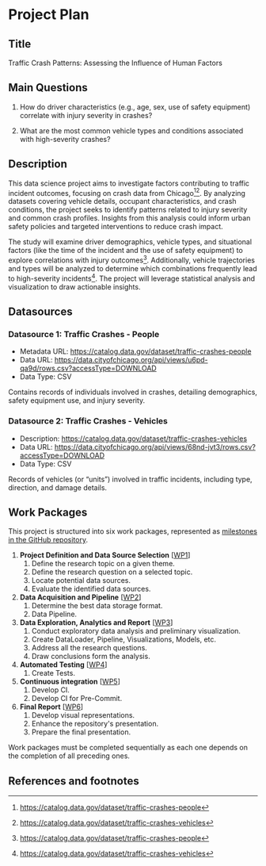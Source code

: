 # Project Plan

## Title

Traffic Crash Patterns: Assessing the Influence of Human Factors

## Main Questions

1. How do driver characteristics (e.g., age, sex, use of safety equipment) correlate with injury severity in crashes?

2. What are the most common vehicle types and conditions associated with high-severity crashes?

## Description

This data science project aims to investigate factors contributing to traffic incident outcomes, focusing on crash data from Chicago[^r1][^r2]. By analyzing datasets covering vehicle details, occupant characteristics, and crash conditions, the project seeks to identify patterns related to injury severity and common crash profiles. Insights from this analysis could inform urban safety policies and targeted interventions to reduce crash impact.

The study will examine driver demographics, vehicle types, and situational factors (like the time of the incident and the use of safety equipment) to explore correlations with injury outcomes[^r1]. Additionally, vehicle trajectories and types will be analyzed to determine which combinations frequently lead to high-severity incidents[^r2]. The project will leverage statistical analysis and visualization to draw actionable insights.

## Datasources

### Datasource 1: Traffic Crashes - People

* Metadata URL: https://catalog.data.gov/dataset/traffic-crashes-people 
* Data URL: https://data.cityofchicago.org/api/views/u6pd-qa9d/rows.csv?accessType=DOWNLOAD
* Data Type: CSV

Contains records of individuals involved in crashes, detailing demographics, safety equipment use, and injury severity.

### Datasource 2: Traffic Crashes - Vehicles

* Description: https://catalog.data.gov/dataset/traffic-crashes-vehicles
* Data URL: https://data.cityofchicago.org/api/views/68nd-jvt3/rows.csv?accessType=DOWNLOAD
* Data Type: CSV

Records of vehicles (or “units”) involved in traffic incidents, including type, direction, and damage details.

## Work Packages
This project is structured into six work packages, represented as [milestones in the GitHub repository](https://github.com/asheerali/advance_data_engineering/milestones?with_issues=no).

1. **Project Definition and Data Source Selection** [[WP1](https://github.com/asheerali/advance_data_engineering/milestone/1)]
    1. Define the research topic on a given theme.
    2. Define the research question on a selected topic.
    3. Locate potential data sources.
    4. Evaluate the identified data sources.
2. **Data Acquisition and Pipeline** [[WP2](https://github.com/asheerali/advance_data_engineering/milestone/2)]
    1. Determine the best data storage format.
    3. Data Pipeline.
3. **Data Exploration, Analytics and Report** [[WP3](https://github.com/asheerali/advance_data_engineering/milestone/3)]
    1. Conduct exploratory data analysis and preliminary visualization.
    2. Create DataLoader, Pipeline, Visualizations, Models, etc.
    3. Address all the research questions.
    4. Draw conclusions form the analysis. 
4. **Automated Testing** [[WP4](https://github.com/asheerali/advance_data_engineering/milestone/4)]
    1. Create Tests.
5. **Continuous integration** [[WP5](https://github.com/asheerali/advance_data_engineering/milestone/5)]
    1. Develop CI.
    2. Develop CI for Pre-Commit.
6. **Final Report** [[WP6](https://github.com/asheerali/advance_data_engineering/milestone/6)]
    1. Develop visual representations. 
    2. Enhance the repository's presentation. 
    3. Prepare the final presentation.


Work packages must be completed sequentially as each one depends on the completion of all preceding ones.

## References and footnotes

[^r1]: https://catalog.data.gov/dataset/traffic-crashes-people 

[^r2]: https://catalog.data.gov/dataset/traffic-crashes-vehicles